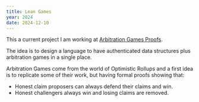```yaml
---
title: Lean Games
year: 2024
date: 2024-12-10
---
```


This a current project I am working at [Arbitration Games Proofs](https://gitlab.software.imdea.org/martin.ceresa/leanfpgames).

The idea is to design a language to have authenticated data structures plus
arbitration games in a single place.

Arbitration Games come from the world of Optimistic Rollups and a first idea is to replicate some of their work, but having formal proofs showing that:
+ Honest claim proposers can always defend their claims and win.
+ Honest challengers always win and losing claims are removed.

